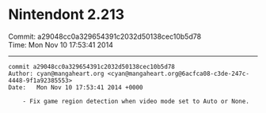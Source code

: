# Nintendont 2.213
Commit: a29048cc0a329654391c2032d50138cec10b5d78  
Time: Mon Nov 10 17:53:41 2014   

-----

```
commit a29048cc0a329654391c2032d50138cec10b5d78
Author: cyan@mangaheart.org <cyan@mangaheart.org@6acfca08-c3de-247c-4448-9f1a92385553>
Date:   Mon Nov 10 17:53:41 2014 +0000

    - Fix game region detection when video mode set to Auto or None.
```
